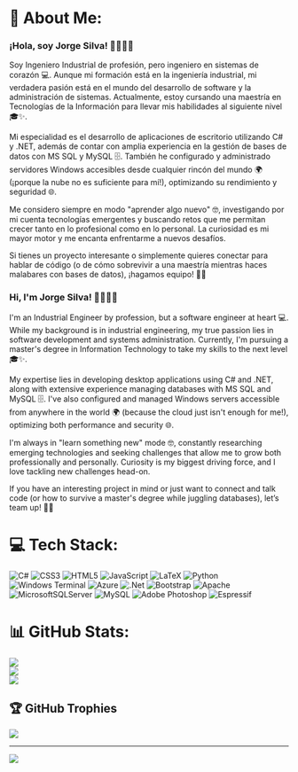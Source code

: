 # 💫 About Me:
### ¡Hola, soy Jorge Silva! 👋🏼👨‍💻

Soy Ingeniero Industrial de profesión, pero ingeniero en sistemas de corazón 💻. Aunque mi formación está en la ingeniería industrial, mi verdadera pasión está en el mundo del desarrollo de software y la administración de sistemas. Actualmente, estoy cursando una maestría en Tecnologías de la Información para llevar mis habilidades al siguiente nivel 🎓✨.

Mi especialidad es el desarrollo de aplicaciones de escritorio utilizando C# y .NET, además de contar con amplia experiencia en la gestión de bases de datos con MS SQL y MySQL 🗄️. También he configurado y administrado servidores Windows accesibles desde cualquier rincón del mundo 🌍 (¡porque la nube no es suficiente para mí!), optimizando su rendimiento y seguridad 🌐.

Me considero siempre en modo "aprender algo nuevo" 🤓, investigando por mi cuenta tecnologías emergentes y buscando retos que me permitan crecer tanto en lo profesional como en lo personal. La curiosidad es mi mayor motor y me encanta enfrentarme a nuevos desafíos.

Si tienes un proyecto interesante o simplemente quieres conectar para hablar de código (o de cómo sobrevivir a una maestría mientras haces malabares con bases de datos), ¡hagamos equipo! 💬🚀

### Hi, I'm Jorge Silva! 👋🏼👨‍💻
I'm an Industrial Engineer by profession, but a software engineer at heart 💻. While my background is in industrial engineering, my true passion lies in software development and systems administration. Currently, I'm pursuing a master's degree in Information Technology to take my skills to the next level 🎓✨.

My expertise lies in developing desktop applications using C# and .NET, along with extensive experience managing databases with MS SQL and MySQL 🗄️. I've also configured and managed Windows servers accessible from anywhere in the world 🌍 (because the cloud just isn't enough for me!), optimizing both performance and security 🌐.

I'm always in "learn something new" mode 🤓, constantly researching emerging technologies and seeking challenges that allow me to grow both professionally and personally. Curiosity is my biggest driving force, and I love tackling new challenges head-on.

If you have an interesting project in mind or just want to connect and talk code (or how to survive a master's degree while juggling databases), let’s team up! 💬🚀

# 💻 Tech Stack:
![C#](https://img.shields.io/badge/c%23-%23239120.svg?style=flat&logo=csharp&logoColor=white) ![CSS3](https://img.shields.io/badge/css3-%231572B6.svg?style=flat&logo=css3&logoColor=white) ![HTML5](https://img.shields.io/badge/html5-%23E34F26.svg?style=flat&logo=html5&logoColor=white) ![JavaScript](https://img.shields.io/badge/javascript-%23323330.svg?style=flat&logo=javascript&logoColor=%23F7DF1E) ![LaTeX](https://img.shields.io/badge/latex-%23008080.svg?style=flat&logo=latex&logoColor=white) ![Python](https://img.shields.io/badge/python-3670A0?style=flat&logo=python&logoColor=ffdd54) ![Windows Terminal](https://img.shields.io/badge/Windows%20Terminal-%234D4D4D.svg?style=flat&logo=windows-terminal&logoColor=white) ![Azure](https://img.shields.io/badge/azure-%230072C6.svg?style=flat&logo=microsoftazure&logoColor=white) ![.Net](https://img.shields.io/badge/.NET-5C2D91?style=flat&logo=.net&logoColor=white) ![Bootstrap](https://img.shields.io/badge/bootstrap-%238511FA.svg?style=flat&logo=bootstrap&logoColor=white) ![Apache](https://img.shields.io/badge/apache-%23D42029.svg?style=flat&logo=apache&logoColor=white) ![MicrosoftSQLServer](https://img.shields.io/badge/Microsoft%20SQL%20Server-CC2927?style=flat&logo=microsoft%20sql%20server&logoColor=white) ![MySQL](https://img.shields.io/badge/mysql-4479A1.svg?style=flat&logo=mysql&logoColor=white) ![Adobe Photoshop](https://img.shields.io/badge/adobe%20photoshop-%2331A8FF.svg?style=flat&logo=adobe%20photoshop&logoColor=white) ![Espressif](https://img.shields.io/badge/espressif-E7352C.svg?style=flat&logo=espressif&logoColor=white)
# 📊 GitHub Stats:
![](https://github-readme-stats.vercel.app/api?username=Dreizack97&theme=transparent&hide_border=true&include_all_commits=true&count_private=true)<br/>
![](https://github-readme-streak-stats.herokuapp.com/?user=Dreizack97&theme=transparent&hide_border=true)<br/>
![](https://github-readme-stats.vercel.app/api/top-langs/?username=Dreizack97&theme=transparent&hide_border=true&include_all_commits=true&count_private=true&layout=compact)

## 🏆 GitHub Trophies
![](https://github-profile-trophy.vercel.app/?username=Dreizack97&theme=transparent&no-frame=true&no-bg=true&margin-w=4)

---
[![](https://visitcount.itsvg.in/api?id=Dreizack97&icon=0&color=0)](https://visitcount.itsvg.in)

<!-- Proudly created with GPRM ( https://gprm.itsvg.in ) -->
